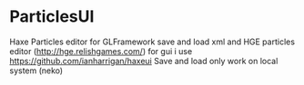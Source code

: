 ParticlesUI
===========
Haxe Particles editor for GLFramework
save and load xml and HGE particles editor
(http://hge.relishgames.com/)
for gui i use https://github.com/ianharrigan/haxeui
Save and load only work on local system (neko)
